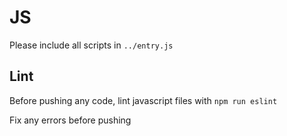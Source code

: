 # JS

Please include all scripts in `../entry.js`

## Lint

Before pushing any code, lint javascript files with `npm run eslint`

Fix any errors before pushing

